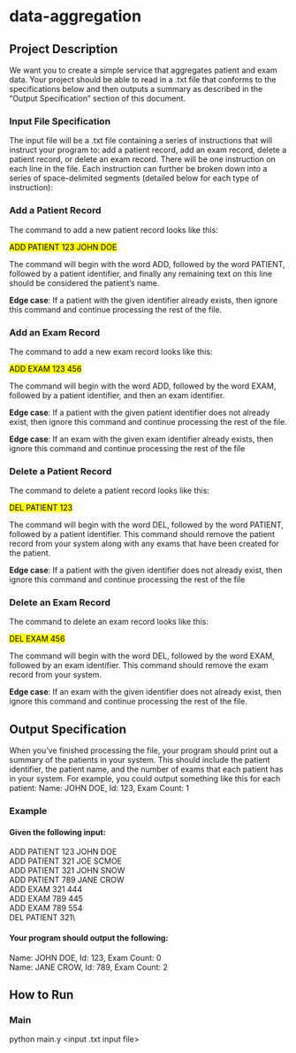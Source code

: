 # data-aggregation

## Project Description
We want you to create a simple service that aggregates patient and exam data. Your project
should be able to read in a .txt file that conforms to the specifications below and then outputs a
summary as described in the “Output Specification” section of this document.


### Input File Specification
The input file will be a .txt file containing a series of instructions that will instruct your program to:
add a patient record, add an exam record, delete a patient record, or delete an exam record.
There will be one instruction on each line in the file. Each instruction can further be broken down
into a series of space-delimited segments (detailed below for each type of instruction):

### Add a Patient Record
The command to add a new patient record looks like this:

<mark>ADD PATIENT 123 JOHN DOE</mark>

The command will begin with the word ADD, followed by the word PATIENT, followed by a
patient identifier, and finally any remaining text on this line should be considered the patient’s
name.

**Edge case**: If a patient with the given identifier already exists, then ignore this command
and continue processing the rest of the file.

### Add an Exam Record
The command to add a new exam record looks like this:

<mark>ADD EXAM 123 456</mark>

The command will begin with the word ADD, followed by the word EXAM, followed by a patient
identifier, and then an exam identifier.

**Edge case**: If a patient with the given patient identifier does not already exist, then ignore
this command and continue processing the rest of the file.

**Edge case**: If an exam with the given exam identifier already exists, then ignore this
command and continue processing the rest of the file

### Delete a Patient Record
The command to delete a patient record looks like this:

<mark>DEL PATIENT 123</mark>

The command will begin with the word DEL, followed by the word PATIENT, followed by a
patient identifier. This command should remove the patient record from your system along with
any exams that have been created for the patient.

**Edge case**: If a patient with the given identifier does not already exist, then ignore
this command and continue processing the rest of the file

### Delete an Exam Record

The command to delete an exam record looks like this:

<mark>DEL EXAM 456</mark>

The command will begin with the word DEL, followed by the word EXAM, followed by an exam
identifier. This command should remove the exam record from your system.

**Edge case**: If an exam with the given identifier does not already exist, then ignore
this command and continue processing the rest of the file.

## Output Specification
When you’ve finished processing the file, your program should print out a summary of the
patients in your system. This should include the patient identifier, the patient name, and the
number of exams that each patient has in your system. For example, you could output
something like this for each patient:
Name: JOHN DOE, Id: 123, Exam Count: 1

### Example
#### Given the following input:

ADD PATIENT 123 JOHN DOE\
ADD PATIENT 321 JOE SCMOE\
ADD PATIENT 321 JOHN SNOW\
ADD PATIENT 789 JANE CROW\
ADD EXAM 321 444\
ADD EXAM 789 445\
ADD EXAM 789 554\
DEL PATIENT 321\

#### Your program should output the following:

Name: JOHN DOE, Id: 123, Exam Count: 0\
Name: JANE CROW, Id: 789, Exam Count: 2

## How to Run

### Main
python main.y <input .txt input file>
